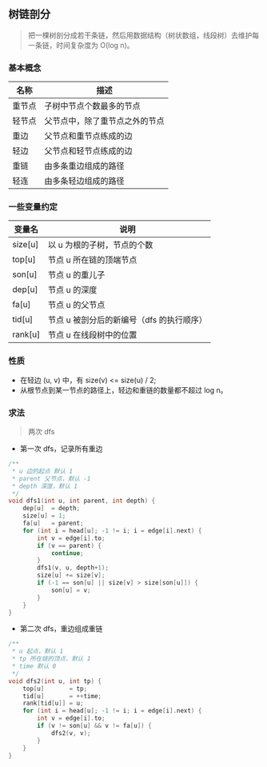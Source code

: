 ## 树链剖分
> 把一棵树剖分成若干条链，然后用数据结构（树状数组，线段树）去维护每一条链，时间复杂度为 O(log n)。

### 基本概念
| 名称 | 描述 |
|--|--|
| 重节点 | 子树中节点个数最多的节点 |
| 轻节点 | 父节点中，除了重节点之外的节点 |
| 重边 | 父节点和重节点练成的边 |
| 轻边 | 父节点和轻节点练成的边 |
| 重链 | 由多条重边组成的路径 |
| 轻连 | 由多条轻边组成的路径 |

### 一些变量约定
| 变量名 | 说明 |
|--|--|
| size[u] | 以 u 为根的子树，节点的个数 |
| top[u] | 节点 u 所在链的顶端节点 |
| son[u] | 节点 u 的重儿子 |
| dep[u] | 节点 u 的深度 |
| fa[u] | 节点 u 的父节点 |
| tid[u] | 节点 u 被剖分后的新编号（dfs 的执行顺序） |
| rank[u] | 节点 u 在线段树中的位置 |

### 性质
* 在轻边 (u, v) 中，有 size(v) <= size(u) / 2;
* 从根节点到某一节点的路径上，轻边和重链的数量都不超过 log n。

### 求法
> 两次 dfs
* 第一次 dfs，记录所有重边
```cpp
/**
 * u 边的起点 默认 1
 * parent 父节点，默认 -1
 * depth 深度，默认 1
 */
void dfs1(int u, int parent, int depth) {
    dep[u]  = depth;
    size[u] = 1;
    fa[u]   = parent;
    for (int i = head[u]; -1 != i; i = edge[i].next) {
        int v = edge[i].to;
        if (v == parent) {
            continue;
        }
        dfs1(v, u, depth+1);
        size[u] += size[v];
        if (-1 == son[u] || size[v] > size[son[u]]) {
            son[u] = v;
        }
    }
}
```

* 第二次 dfs，重边组成重链
```cpp
/**
 * u 起点，默认 1
 * tp 所在链的顶点，默认 1
 * time 默认 0
 */
void dfs2(int u, int tp) {
    top[u]       = tp;
    tid[u]       = ++time;
    rank[tid[u]] = u;
    for (int i = head[u]; -1 != i; i = edge[i].next) {
        int v = edge[i].to;
        if (v != son[u] && v != fa[u]) {
            dfs2(v, v);
        }
    }
}
```